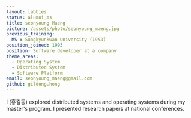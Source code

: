 ```yaml
---
layout: labbies
status: alumni_ms
title: seonyoung Maeng
picture: /assets/photo/seonyoung_maeng.jpg
previous_training:
  MS : Sungkyunkwan University (1993)
position_joined: 1993
position: Software developer at a company
theme_areas:
  - Operating System
  - Distributed System
  - Software Platform
email: seonyoung_maeng@gmail.com
github: gildong.hong
---
```


I (홍길동) explored distributed systems and operating systems during my master's program. I presented research papers at national conferences.